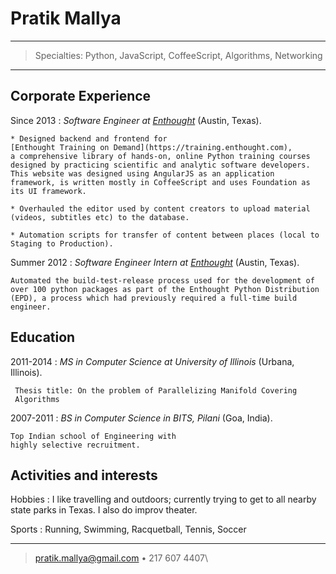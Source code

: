 Pratik Mallya
=========================

----

>  Specialties: Python, JavaScript, CoffeeScript, Algorithms, Networking

----

Corporate Experience
--------------------

Since 2013
:   *Software Engineer at [Enthought](https://www.enthought.com)*
    (Austin, Texas).

    * Designed backend and frontend for 
    [Enthought Training on Demand](https://training.enthought.com),
    a comprehensive library of hands-on, online Python training courses 
    designed by practicing scientific and analytic software developers.
    This website was designed using AngularJS as an application 
    framework, is written mostly in CoffeeScript and uses Foundation as
    its UI framework.

    * Overhauled the editor used by content creators to upload material
    (videos, subtitles etc) to the database. 
    
    * Automation scripts for transfer of content between places (local to 
    Staging to Production).

Summer 2012
:   *Software Engineer Intern at [Enthought](https://www.enthought.com)*
    (Austin, Texas).
    
    Automated the build-test-release process used for the development of 
    over 100 python packages as part of the Enthought Python Distribution
    (EPD), a process which had previously required a full-time build engineer.


Education
---------

2011-2014
:   *MS in Computer Science at University of Illinois*
    (Urbana, Illinois).

     Thesis title: On the problem of Parallelizing Manifold Covering 
     Algorithms

   
2007-2011
:   *BS in Computer Science in BITS, Pilani* (Goa, India).

    Top Indian school of Engineering with
    highly selective recruitment.

Activities and interests
------------------------

Hobbies
:   I like travelling and outdoors; currently trying to get to all
    nearby state parks in Texas. I also do improv theater.

Sports
:   Running, Swimming, Racquetball, Tennis, Soccer

----

> <pratik.mallya@gmail.com> • 217 607 4407\

